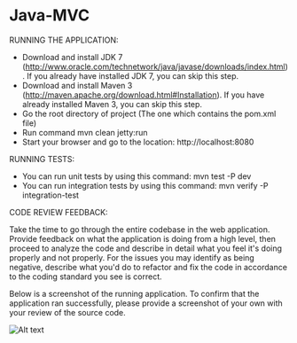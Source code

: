 Java-MVC
========

RUNNING THE APPLICATION:

- Download and install JDK 7 (http://www.oracle.com/technetwork/java/javase/downloads/index.html). If you already have installed JDK 7, you can skip this step.
- Download and install Maven 3 (http://maven.apache.org/download.html#Installation). If you have already installed Maven 3, you can skip this step.
- Go the root directory of project (The one which contains the pom.xml file)
- Run command mvn clean jetty:run
- Start your browser and go to the location: http://localhost:8080

RUNNING TESTS:

- You can run unit tests by using this command: mvn test -P dev
- You can run integration tests by using this command: mvn verify -P integration-test

CODE REVIEW FEEDBACK:

Take the time to go through the entire codebase in the web application.  Provide feedback on what the application is doing from a high level, then proceed to analyze the code and describe in detail what you feel it's doing properly and not properly.  For the issues you may identify as being negative, describe what you'd do to refactor and fix the code in accordance to the coding standard you see is correct.

Below is a screenshot of the running application. To confirm that the application ran successfully, please provide a screenshot of your own with your review of the source code.

![Alt text](http://i.imgur.com/0KjHAFx.png "Optional Title")